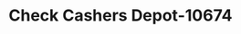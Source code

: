 ---
f_zip-code: 33178
f_state-code: FL
title: Check Cashers Depot-10674
f_phone: 305-863-2345
f_city-only: Medley
f_address: 11500 Northwest South River Drive Medley
f_location-unique-id: '10674'
slug: check-cashers-depot-10674
updated-on: '2024-05-30T13:46:58.046Z'
created-on: '2024-05-30T13:36:59.803Z'
published-on: '2024-05-30T13:54:32.469Z'
f_city-state: cms/city/medley-fl.md
f_company: cms/company/check-cashers-depot.md
f_state: cms/state/florida.md
layout: '[payday-loan].html'
tags: payday-loan
---